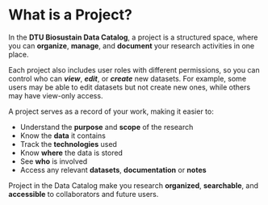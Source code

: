 # What is a Project?

In the **DTU Biosustain Data Catalog**, a project is a structured space, where you can **organize**, **manage**, and **document** your research activities in one place.

Each project also includes user roles with different permissions, so you can control who can ***view***, ***edit***, or ***create*** new datasets. For example, some users may be able to edit datasets but not create new ones, while others may have view-only access. 

A project serves as a record of your work, making it easier to: 

 -  Understand the **purpose** and **scope** of the research
 -  Know the **data** it contains
 -  Track the **technologies** used
 -  Know **where** the data is stored
 -  See **who** is involved 
 -  Access any relevant **datasets**, **documentation** or **notes**


 Project in the Data Catalog make you research **organized**, **searchable**, and **accessible** to collaborators and future users.
